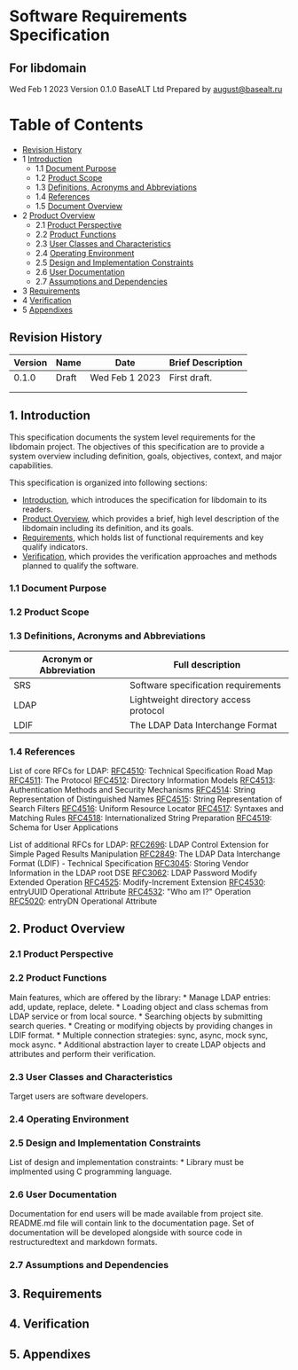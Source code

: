 # Software Requirements Specification
## For libdomain

Wed Feb 1 2023
Version 0.1.0
BaseALT Ltd
Prepared by august@basealt.ru

Table of Contents
=================
* [Revision History](#revision-history)
* 1 [Introduction](#1-introduction)
  * 1.1 [Document Purpose](#11-document-purpose)
  * 1.2 [Product Scope](#12-product-scope)
  * 1.3 [Definitions, Acronyms and Abbreviations](#13-definitions-acronyms-and-abbreviations)
  * 1.4 [References](#14-references)
  * 1.5 [Document Overview](#15-document-overview)
* 2 [Product Overview](#2-product-overview)
  * 2.1 [Product Perspective](#21-product-perspective)
  * 2.2 [Product Functions](#22-product-functions)
  * 2.3 [User Classes and Characteristics](#23-user-classes-and-characteristics)
  * 2.4 [Operating Environment](#24-operating-environment)
  * 2.5 [Design and Implementation Constraints](#25-design-and-implementation-constraints)
  * 2.6 [User Documentation](#26-user-documentation)
  * 2.7 [Assumptions and Dependencies](#27-assumptions-and-dependencies)
* 3 [Requirements](#3-requirements)
* 4 [Verification](#4-verification)
* 5 [Appendixes](#5-appendixes)

## Revision History
| Version   | Name  | Date           | Brief Description   |
| --------- | ------| -------------- | ------------------- |
|   0.1.0   | Draft | Wed Feb 1 2023 | First draft.        |
|           |       |                |                     |
|           |       |                |                     |

## 1. Introduction
This specification documents the system level requirements for the libdomain project. The objectives of this specification are to provide a system overview including definition, goals, objectives, context, and major capabilities.

This specification is organized into following sections:
* [Introduction](#1-introduction), which introduces the specification for libdomain to its readers.
* [Product Overview](#2-product-overview), which provides a brief, high level description of the libdomain including its definition, and its goals.
* [Requirements](#3-requirements), which holds list of functional requirements and key qualify indicators.
* [Verification](#4-verification), which provides the verification approaches and methods planned to qualify the software.

### 1.1 Document Purpose

### 1.2 Product Scope

### 1.3 Definitions, Acronyms and Abbreviations
| Acronym or Abbreviation | Full description                      |
| ----------------------- | ------------------------------------- |
| SRS                     | Software specification requirements   |
| LDAP                    | Lightweight directory access protocol |
| LDIF                    | The LDAP Data Interchange Format      |

### 1.4 References

List of core RFCs for LDAP:
[RFC4510](https://www.rfc-editor.org/rfc/rfc4510.txt): Technical Specification Road Map
[RFC4511](https://www.rfc-editor.org/rfc/rfc4511.txt): The Protocol
[RFC4512](https://www.rfc-editor.org/rfc/rfc4512.txt): Directory Information Models
[RFC4513](https://www.rfc-editor.org/rfc/rfc4513.txt): Authentication Methods and Security Mechanisms
[RFC4514](https://www.rfc-editor.org/rfc/rfc4514.txt): String Representation of Distinguished Names
[RFC4515](https://www.rfc-editor.org/rfc/rfc4515.txt): String Representation of Search Filters
[RFC4516](https://www.rfc-editor.org/rfc/rfc4516.txt): Uniform Resource Locator
[RFC4517](https://www.rfc-editor.org/rfc/rfc4517.txt): Syntaxes and Matching Rules
[RFC4518](https://www.rfc-editor.org/rfc/rfc4518.txt): Internationalized String Preparation
[RFC4519](https://www.rfc-editor.org/rfc/rfc4519.txt): Schema for User Applications

List of additional RFCs for LDAP:
[RFC2696](https://www.rfc-editor.org/rfc/rfc2696.txt): LDAP Control Extension for Simple Paged Results Manipulation
[RFC2849](https://www.rfc-editor.org/rfc/rfc2849.txt): The LDAP Data Interchange Format (LDIF) - Technical Specification
[RFC3045](https://www.rfc-editor.org/rfc/rfc3045.txt): Storing Vendor Information in the LDAP root DSE
[RFC3062](https://www.rfc-editor.org/rfc/rfc3062.txt): LDAP Password Modify Extended Operation
[RFC4525](https://www.rfc-editor.org/rfc/rfc4525.txt): Modify-Increment Extension
[RFC4530](https://www.rfc-editor.org/rfc/rfc4530.txt): entryUUID Operational Attribute
[RFC4532](https://www.rfc-editor.org/rfc/rfc4532.txt): "Who am I?" Operation
[RFC5020](https://www.rfc-editor.org/rfc/rfc5020.txt): entryDN Operational Attribute

## 2. Product Overview

### 2.1 Product Perspective
### 2.2 Product Functions
Main features, which are offered by the library:
    * Manage LDAP entries: add, update, replace, delete.
    * Loading object and class schemas from LDAP service or from local source.
    * Searching objects by submitting search queries.
    * Creating or modifying objects by providing changes in LDIF format.
    * Multiple connection strategies: sync, async, mock sync, mock async.
    * Additional abstraction layer to create LDAP objects and attributes and perform their verification.

### 2.3 User Classes and Characteristics
Target users are software developers.

### 2.4 Operating Environment

### 2.5 Design and Implementation Constraints
List of design and implementation constraints:
    * Library must be implmented using C programming language.

### 2.6 User Documentation
Documentation for end users will be made available from project site. README.md file will contain link to the documentation page.
Set of documentation will be developed alongside with source code in restructuredtext and markdown formats.

### 2.7 Assumptions and Dependencies

## 3. Requirements

## 4. Verification

## 5. Appendixes
